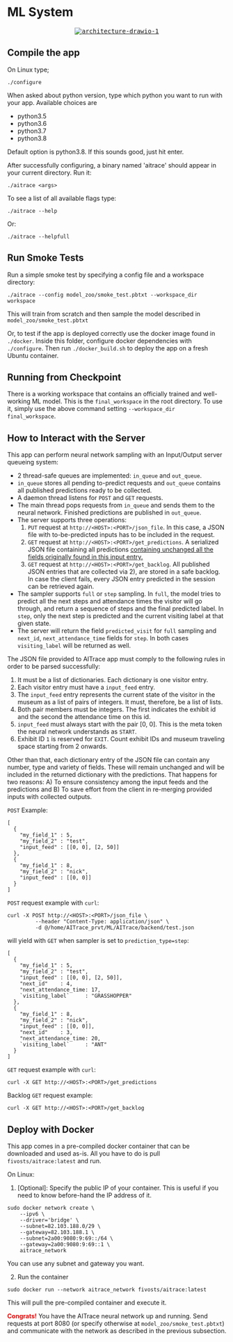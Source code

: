 # ML System

<div align="center">
<a href="https://ibb.co/74mgy6T"> <kbd> <img src="https://i.ibb.co/tXrZCWN/architecture-drawio-1.png" alt="architecture-drawio-1" border="0"> </kbd> </a>
</div>

## Compile the app

On Linux type;

```
./configure
```

When asked about python version, type which python you want to run with your app. Available choices are

- python3.5
- python3.6
- python3.7
- python3.8

Default option is python3.8. If this sounds good, just hit enter.

After successfully configuring, a binary named 'aitrace' should appear in your current directory. Run it:

```
./aitrace <args>
```

To see a list of all available flags type:

```
./aitrace --help
```
Or:

```
./aitrace --helpfull
```

## Run Smoke Tests

Run a simple smoke test by specifying a config file and a workspace directory:
```
./aitrace --config model_zoo/smoke_test.pbtxt --workspace_dir workspace
```
This will train from scratch and then sample the model described in `model_zoo/smoke_test.pbtxt`

Or, to test if the app is deployed correctly use the docker image found in `./docker`. Inside this folder, configure docker dependencies with `./configure`. Then run `./docker_build.sh` to deploy the app on a fresh Ubuntu container.

## Running from Checkpoint

There is a working workspace that contains an officially trained and well-working ML model. This is the `final_workspace` in the root directory. To use it, simply use the above command setting `--workspace_dir final_workspace`.

## How to Interact with the Server

This app can perform neural network sampling with an Input/Output server queueing system:

- 2 thread-safe queues are implemented: `in_queue` and `out_queue`.
- `in_queue` stores all pending to-predict requests and `out_queue` contains all published predictions ready to be collected.
- A daemon thread listens for `POST` and `GET` requests.
- The main thread pops requests from `in_queue` and sends them to the neural network. Finished predictions are published in `out_queue`.
- The server supports three operations:
  1) `PUT` request at `http://<HOST>:<PORT>/json_file`. In this case, a JSON file with to-be-predicted inputs has to be included in the request.
  2) `GET` request at `http://<HOST>:<PORT>/get_predictions`. A serialized JSON file containing all predictions <ins>containing unchanged all the fields originally found in this input entry.</ins>
  3) `GET` request at `http://<HOST>:<PORT>/get_backlog`. All published JSON entries that are collected via 2), are stored in a safe backlog. In case the client fails, every JSON entry predicted in the session can be retrieved again.
- The sampler supports `full` or `step` sampling. In `full`, the model tries to predict all the next steps and attendance times the visitor will go through, and return a sequence of steps and the final predicted label. In `step`, only the next step is predicted and the current visiting label at that given state.
- The server will return the field `predicted_visit` for `full` sampling and `next_id`, `next_attendance_time` fields for `step`. In both cases `visiting_label` will be returned as well.

The JSON file provided to AITrace app must comply to the following rules in order to be parsed successfully:
1) It must be a list of dictionaries. Each dictionary is one visitor entry.
2) Each visitor entry must have a `input_feed` entry.
3) The `input_feed` entry represents the current state of the visitor in the museum as a list of pairs of integers. It must, therefore, be a list of lists.
4) Both pair members must be integers. The first indicates the exhibit id and the second the attendance time on this id.
5) `input_feed` must always start with the pair [0, 0]. This is the meta token the neural network understands as `START`.
6) Exhibit ID `1` is reserved for `EXIT`. Count exhibit IDs and museum traveling space starting from 2 onwards.

Other than that, each dictionary entry of the JSON file can contain any number, type and variety of fields. These will remain unchanged and will be included in the returned dictionary with the predictions. That happens for two reasons: A) To ensure consistency among the input feeds and the predictions and B) To save effort from the client in re-merging provided inputs with collected outputs.

`POST` Example:
```
[
  {
    "my_field_1" : 5,
    "my_field_2" : "test",
    "input_feed" : [[0, 0], [2, 50]]
  },
  {
    "my_field_1" : 8,
    "my_field_2" : "nick",
    "input_feed" : [[0, 0]]
  }
]
```
`POST` request example with `curl`:
```
curl -X POST http://<HOST>:<PORT>/json_file \
         --header "Content-Type: application/json" \
         -d @/home/AITrace_prvt/ML/AITrace/backend/test.json
```

will yield with `GET` when sampler is set to `prediction_type=step`:
```
[
  {
    "my_field_1" : 5,
    "my_field_2" : "test",
    "input_feed" : [[0, 0], [2, 50]],
    "next_id"    : 4,
    "next_attendance_time: 17,
    `visiting_label`     : "GRASSHOPPER"
  },
  {
    "my_field_1" : 8,
    "my_field_2" : "nick",
    "input_feed" : [[0, 0]],
    "next_id"    : 3,
    "next_attendance_time: 20,
    `visiting_label`     : "ANT"
  }
]
```
`GET` request example with `curl`:
```
curl -X GET http://<HOST>:<PORT>/get_predictions
```

Backlog `GET` request example:
```
curl -X GET http://<HOST>:<PORT>/get_backlog
```

## Deploy with Docker

This app comes in a pre-compiled docker container that can be downloaded and used as-is.
All you have to do is pull `fivosts/aitrace:latest` and run.

On Linux:

1) [Optional]: Specify the public IP of your container. This is useful if you need to know before-hand the IP address of it.

```
sudo docker network create \
    --ipv6 \
    --driver='bridge' \
    --subnet=82.103.188.0/29 \
    --gateway=82.103.188.1 \
    --subnet=2a00:9080:9:69::/64 \
    --gateway=2a00:9080:9:69::1 \
    aitrace_network
```
You can use any subnet and gateway you want.

2) Run the container

```
sudo docker run --network aitrace_network fivosts/aitrace:latest
```

This will pull the pre-compiled container and execute it.

<span style="color:red">**Congrats!**</span> You have the AITrace neural network up and running. Send requests at port 8080 (or specify otherwise at `model_zoo/smoke_test.pbtxt`) and communicate with the network as described in the previous subsection.

